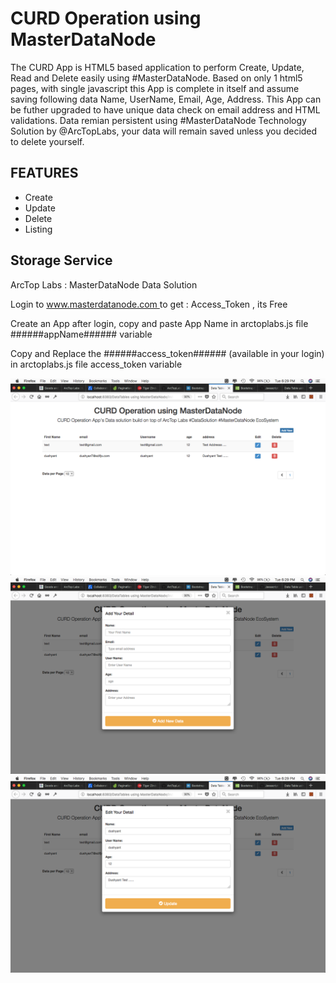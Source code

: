 # CURD Operation using MasterDataNode #

The CURD App is HTML5 based application to perform Create, Update, Read and Delete easily using #MasterDataNode. Based on only 1 html5 pages, with single javascript this App is complete in itself and assume saving following data Name, UserName, Email, Age, Address. 
This App can be futher upgraded to have unique data check on email address and HTML validations. 
Data remian persistent using #MasterDataNode Technology Solution by @ArcTopLabs, your data will remain saved unless you decided to delete yourself. 


## FEATURES ##

 - Create
 - Update
 - Delete
 - Listing
 
## Storage Service ##
ArcTop Labs : MasterDataNode Data Solution
<p>Login to <a href="https://www.masterdatanode.com"> www.masterdatanode.com </a> to get : Access_Token , its Free</p>
<p>Create an App after login, copy and paste App Name in arctoplabs.js file ######appName###### variable</p>
<p>Copy and Replace the ######access_token###### (available in your login) in arctoplabs.js file access_token variable</p>
            

![alt text](https://github.com/ArcTopLabs/CURD-Operation-using-MasterDataNode/blob/master/screenshot/listing.png)
![alt text](https://github.com/ArcTopLabs/CURD-Operation-using-MasterDataNode/blob/master/screenshot/addnew.png)
![alt text](https://github.com/ArcTopLabs/CURD-Operation-using-MasterDataNode/blob/master/screenshot/update.png)
